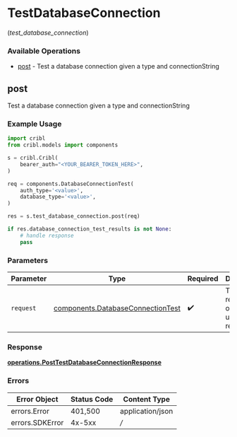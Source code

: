 # TestDatabaseConnection
(*test_database_connection*)

### Available Operations

* [post](#post) - Test a database connection given a type and connectionString

## post

Test a database connection given a type and connectionString

### Example Usage

```python
import cribl
from cribl.models import components

s = cribl.Cribl(
    bearer_auth="<YOUR_BEARER_TOKEN_HERE>",
)

req = components.DatabaseConnectionTest(
    auth_type='<value>',
    database_type='<value>',
)

res = s.test_database_connection.post(req)

if res.database_connection_test_results is not None:
    # handle response
    pass
```

### Parameters

| Parameter                                                                              | Type                                                                                   | Required                                                                               | Description                                                                            |
| -------------------------------------------------------------------------------------- | -------------------------------------------------------------------------------------- | -------------------------------------------------------------------------------------- | -------------------------------------------------------------------------------------- |
| `request`                                                                              | [components.DatabaseConnectionTest](../../models/components/databaseconnectiontest.md) | :heavy_check_mark:                                                                     | The request object to use for the request.                                             |


### Response

**[operations.PostTestDatabaseConnectionResponse](../../models/operations/posttestdatabaseconnectionresponse.md)**
### Errors

| Error Object     | Status Code      | Content Type     |
| ---------------- | ---------------- | ---------------- |
| errors.Error     | 401,500          | application/json |
| errors.SDKError  | 4x-5xx           | */*              |
